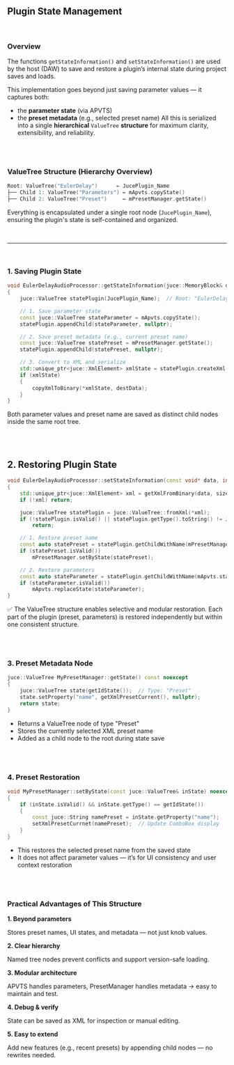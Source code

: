 ## Plugin State Management

<br>

### **Overview**

The functions ```getStateInformation()``` and ```setStateInformation()``` are used by the host (DAW)
to save and restore a plugin’s internal state during project saves and loads.

This implementation goes beyond just saving parameter values — it captures both:

- the **parameter state** (via APVTS)
- the **preset metadata** (e.g., selected preset name)
All this is serialized into a single **hierarchical** ```ValueTree``` **structure** for maximum clarity, extensibility, and reliability.

<br>
<br>

###  ValueTree Structure (Hierarchy Overview)

~~~cpp
Root: ValueTree("EulerDelay")      ← JucePlugin_Name
├── Child 1: ValueTree("Parameters") ← mApvts.copyState()
├── Child 2: ValueTree("Preset")     ← mPresetManager.getState()
~~~

Everything is encapsulated under a single root node (```JucePlugin_Name```),
ensuring the plugin's state is self-contained and organized.

<br>

-----

<br>

### 1. Saving Plugin State

~~~cpp
void EulerDelayAudioProcessor::getStateInformation(juce::MemoryBlock& destData)
{
    juce::ValueTree statePlugin(JucePlugin_Name);  // Root: "EulerDelay"

    // 1. Save parameter state
    const juce::ValueTree stateParameter = mApvts.copyState();
    statePlugin.appendChild(stateParameter, nullptr);

    // 2. Save preset metadata (e.g., current preset name)
    const juce::ValueTree statePreset = mPresetManager.getState();
    statePlugin.appendChild(statePreset, nullptr);

    // 3. Convert to XML and serialize
    std::unique_ptr<juce::XmlElement> xmlState = statePlugin.createXml();
    if (xmlState)
    {
        copyXmlToBinary(*xmlState, destData);
    }
}
~~~

Both parameter values and preset name are saved as distinct child nodes inside the same root tree.


<br>
<br>

## 2. Restoring Plugin State

~~~cpp
void EulerDelayAudioProcessor::setStateInformation(const void* data, int sizeInBytes)
{
    std::unique_ptr<juce::XmlElement> xml = getXmlFromBinary(data, sizeInBytes);
    if (!xml) return;

    juce::ValueTree statePlugin = juce::ValueTree::fromXml(*xml);
    if (!statePlugin.isValid() || statePlugin.getType().toString() != JucePlugin_Name)
        return;

    // 1. Restore preset name
    const auto statePreset = statePlugin.getChildWithName(mPresetManager.getIdState());
    if (statePreset.isValid())
        mPresetManager.setByState(statePreset);

    // 2. Restore parameters
    const auto stateParameter = statePlugin.getChildWithName(mApvts.state.getType());
    if (stateParameter.isValid())
        mApvts.replaceState(stateParameter);
}
~~~

✅ The ValueTree structure enables selective and modular restoration.
Each part of the plugin (preset, parameters) is restored independently but within one consistent structure.


<br>
<br>

### 3. Preset Metadata Node

~~~cpp
juce::ValueTree MyPresetManager::getState() const noexcept
{
    juce::ValueTree state(getIdState());  // Type: "Preset"
    state.setProperty("name", getXmlPresetCurrent(), nullptr);
    return state;
}
~~~

- Returns a ValueTree node of type "Preset"
- Stores the currently selected XML preset name
- Added as a child node to the root during state save

<br>
<br>

### 4. Preset Restoration

~~~cpp
void MyPresetManager::setByState(const juce::ValueTree& inState) noexcept
{
    if (inState.isValid() && inState.getType() == getIdState())
    {
        const juce::String namePreset = inState.getProperty("name");
        setXmlPresetCurrnet(namePreset);  // Update ComboBox display
    }
}
~~~

- This restores the selected preset name from the saved state
- It does not affect parameter values — it’s for UI consistency and user context restoration

<br>
<br>

###  Practical Advantages of This Structure

**1. Beyond parameters**

Stores preset names, UI states, and metadata — not just knob values.

**2. Clear hierarchy**

Named tree nodes prevent conflicts and support version-safe loading.

**3. Modular architecture**

APVTS handles parameters, PresetManager handles metadata → easy to maintain and test.

**4. Debug & verify**

State can be saved as XML for inspection or manual editing.

**5. Easy to extend**

Add new features (e.g., recent presets) by appending child nodes — no rewrites needed.
